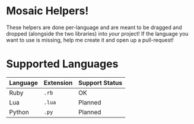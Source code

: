 # Mosaic Helpers!

These helpers are done per-language and are meant to be dragged and dropped (alongside the two libraries) into *your* project! If the language you want to use is missing, help me create it and open up a pull-request!

# Supported Languages

| Language | Extension | Support Status |
| -------- | --------- | -------------- |
| Ruby | `.rb` | OK |
| Lua | `.lua` | Planned |
| Python | `.py` | Planned |
